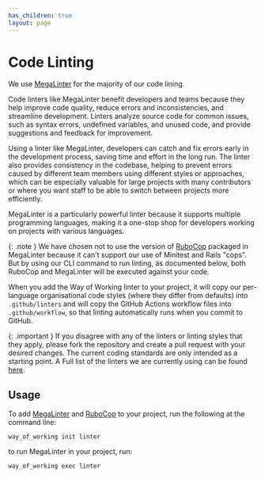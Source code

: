 ```yaml
---
has_children: true
layout: page
---
```


# Code Linting

We use [MegaLinter](https://megalinter.io/) for the majority of our code lining.

Code linters like MegaLinter benefit developers and teams because they help improve code quality, reduce errors and inconsistencies, and streamline development. Linters analyze source code for common issues, such as syntax errors, undefined variables, and unused code, and provide suggestions and feedback for improvement.

Using a linter like MegaLinter, developers can catch and fix errors early in the development process, saving time and effort in the long run. The linter also provides consistency in the codebase, helping to prevent errors caused by different team members using different styles or approaches, which can be especially valuable for large projects with many contributors or where you want staff to be able to switch between projects more efficiently.

MegaLinter is a particularly powerful linter because it supports multiple programming languages, making it a one-stop shop for developers working on projects with various languages.

{: .note }
We have chosen not to use the version of [RuboCop](https://rubocop.org) packaged in MegaLinter because it can't support our use of Minitest and Rails "cops". But by using our CLI command to run linting, as documented below, both RuboCop and MegaLinter will be executed against your code.

When you add the Way of Working linter to your project, it will copy our per-language organisational code styles (where they differ from defaults) into `.github/linters` and will copy the GitHub Actions workflow files into `.github/workflow`, so that linting automatically runs when you commit to GitHub.

{: .important }
If you disagree with any of the linters or linting styles that they apply, please fork the repository and create a pull request with your desired changes. The current coding standards are only intended as a starting point. A Full list of the linters we are currently using can be found [here](linters.md).

## Usage

To add [MegaLinter](https://megalinter.io/) and [RuboCop](https://rubocop.org) to your project, run the following at the command line:

    way_of_working init linter

to run MegaLinter in your project, run:

    way_of_working exec linter
